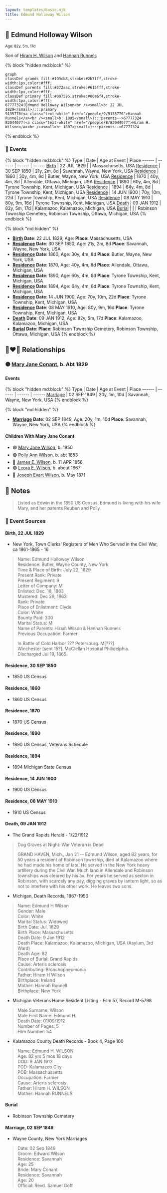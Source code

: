 ```yaml
---
layout: templates/basic.njk
title: Edmund Holloway Wilson
---
```

## 🔵 Edmund Holloway Wilson
<small>Age: 82y, 5m, 17d</small>

Son of [Hiram H. Wilson](/people/8/82044077) and [Hannah Runnels](/people/9/9135776)

{% block "hidden md:block" %}
```mermaid
graph
classDef grands fill:#193cb8,stroke:#2b7fff,stroke-width:1px,color:#fff;
classDef parents fill:#372aac,stroke:#615fff,stroke-width:1px,color:#fff;
classDef primary fill:#007595,stroke:#00a6f4,stroke-width:1px,color:#fff;
67777324(Edmund Holloway Wilson<br /><small>b: 22 JUL 1829</small>):::primary
9135776(<a class="text-white" href="/people/9/9135776">Hannah Runnels</a><br /><small>b: 1805</small>):::parents-->67777324
82044077(<a class="text-white" href="/people/8/82044077">Hiram H. Wilson</a><br /><small>b: 1807</small>):::parents-->67777324
```
{% endblock %}

### 📆 Events

{% block "hidden md:block" %}
Type | Date | Age at Event | Place
------ | ------ | ------ | ------
[Birth](#event-event-2) | 22 JUL 1829 |  | Massachusetts, USA
[Residence](#event-event-0) | 30 SEP 1850 | 21y, 2m, 8d | Savannah, Wayne, New York, USA
[Residence](#event-event-1) | 1860 | 30y, 4m, 8d | Butler, Wayne, New York, USA
[Residence](#event-event-2) | 1870 | 40y, 4m, 8d | Allendale, Ottawa, Michigan, USA
[Residence](#event-event-3) | 1890 | 60y, 4m, 8d | Tyrone Township, Kent, Michigan, USA
[Residence](#event-event-4) | 1894 | 64y, 4m, 8d | Tyrone Township, Kent, Michigan, USA
[Residence](#event-event-5) | 14 JUN 1900 | 70y, 10m, 22d | Tyrone Township, Kent, Michigan, USA
[Residence](#event-event-6) | 08 MAY 1910 | 80y, 9m, 16d | Tyrone Township, Kent, Michigan, USA
[Death](#event-event-10) | 09 JAN 1912 | 82y, 5m, 17d | Kalamazoo, Kalamazoo, Michigan, USA
[Burial](#event-event-11) |  |  | Robinson Township Cemetery, Robinson Township, Ottawa, Michigan, USA
{% endblock %}

{% block "md:hidden" %}
- **[Birth](#event-event-2)**
**Date**: 22 JUL 1829, Age:
**Place**: Massachusetts, USA
- **[Residence](#event-event-0)**
**Date**: 30 SEP 1850, Age: 21y, 2m, 8d
**Place**: Savannah, Wayne, New York, USA
- **[Residence](#event-event-1)**
**Date**: 1860, Age: 30y, 4m, 8d
**Place**: Butler, Wayne, New York, USA
- **[Residence](#event-event-2)**
**Date**: 1870, Age: 40y, 4m, 8d
**Place**: Allendale, Ottawa, Michigan, USA
- **[Residence](#event-event-3)**
**Date**: 1890, Age: 60y, 4m, 8d
**Place**: Tyrone Township, Kent, Michigan, USA
- **[Residence](#event-event-4)**
**Date**: 1894, Age: 64y, 4m, 8d
**Place**: Tyrone Township, Kent, Michigan, USA
- **[Residence](#event-event-5)**
**Date**: 14 JUN 1900, Age: 70y, 10m, 22d
**Place**: Tyrone Township, Kent, Michigan, USA
- **[Residence](#event-event-6)**
**Date**: 08 MAY 1910, Age: 80y, 9m, 16d
**Place**: Tyrone Township, Kent, Michigan, USA
- **[Death](#event-event-10)**
**Date**: 09 JAN 1912, Age: 82y, 5m, 17d
**Place**: Kalamazoo, Kalamazoo, Michigan, USA
- **[Burial](#event-event-11)**
**Date**:
**Place**: Robinson Township Cemetery, Robinson Township, Ottawa, Michigan, USA
{% endblock %}

## 👩‍❤️‍👨 Relationships

### 🟣 [Mary Jane Conant](/people/2/27722232), b. Abt 1829

#### Events

{% block "hidden md:block" %}
Type | Date | Age at Event | Place
------ | ------ | ------ | ------
[Marriage](#event-family-0-event-0) | 02 SEP 1849 | 20y, 1m, 10d | Savannah, Wayne, New York, USA
{% endblock %}

{% block "md:hidden" %}
- **[Marriage](#event-family-0-event-0)**
**Date**: 02 SEP 1849, Age: 20y, 1m, 10d
**Place**: Savannah, Wayne, New York, USA
{% endblock %}

#### Children With Mary Jane Conant
* 🟣 [Mary Jane Wilson](/people/6/68306241), b. 1850
* 🟣 [Polly Ann Wilson](/people/9/97244328), b. abt 1853
* 🔵 [James E. Wilson](/people/5/54950695), b. 11 APR 1856
* 🟣 [Leora E. Wilson](/people/2/22233872), b. about 1867
* 🔵 [Joseph Evart Wilson](/people/5/57306025), b. May 1871
## 📝 Notes
>   
  > Listed as Edwin in the 1850 US Census, Edmund is living with his wife Mary, and her parents Reuben and Polly.
### 📰 Event Sources

#### <a id="event-event-2"></a> Birth, 22 JUL 1829
* New York, Town Clerks' Registers of Men Who Served in the Civil War, ca 1861-1865  - 16
>   
  > Name: Edmund Holloway Wilson  
  > Residence: Butler, Wayne County, New York  
  > Time & Place of Birth: July 22, 1829  
  > Present Rank: Private  
  > Present Regiment: 9  
  > Letter of Company: M  
  > Enlisted: Dec. 18, 1863  
  > Mustered: Dec 29, 1863  
  > Rank: Private   
  > Place of Enlistment: Clyde  
  > Color: White  
  > Bounty Paid: 300  
  > Marital Status: M  
  > Name of Parents: Hiram Wilson & Hannah Runnels  
  > Previous Occupation: Farmer  
  >   
  > In Battle of Cold Harbor ??? Petersburg. M[???]  
  > Winchester [sent 15?]. McClellan Hospital Philidelphia.   
  > Discharged Jul 19, 1865.

#### <a id="event-event-0"></a> Residence, 30 SEP 1850
* 1850 US Census

#### <a id="event-event-1"></a> Residence, 1860
* 1860 US Census

#### <a id="event-event-2"></a> Residence, 1870
* 1870 US Census

#### <a id="event-event-3"></a> Residence, 1890
* 1890 US Census, Veterans Schedule

#### <a id="event-event-4"></a> Residence, 1894
* 1894 Michigan State Census

#### <a id="event-event-5"></a> Residence, 14 JUN 1900
* 1900 US Census

#### <a id="event-event-6"></a> Residence, 08 MAY 1910
* 1910 US Census

#### <a id="event-event-10"></a> Death, 09 JAN 1912
* The Grand Rapids Herald  - 1/22/1912
>   
  > Dug Graves at Night: War Veteran is Dead  
  >   
  > GRAND HAVEN, Mich., Jan 21 -- Edmund Wilson, aged 82 years, for 50 years a resident of Robinson township, died at Kalamazoo where he had made his home of late. He served in the New York heavy artillery during the Civil War. Much land in Allendale and Robinson townships was cleared by his ax. For years he served as sexton in Robinson, with scarcely any pay, digging graves by lantern light, so as not to interfere with his other work. He leaves two sons.
* Michigan, Death Records, 1867-1950
>   
  > Name: Edmund H Wilson  
  > Gender: Male  
  > Color: White  
  > Marital Status: Widowed  
  > Birth Date: Jul, 1829  
  > Birth Place: Massachusetts  
  > Death Date: 9 Jan 1912  
  > Death Place: Kalamazoo, Kalamazoo, Michigan, USA (Asylum, 3rd Ward)  
  > Death Age: 82  
  > Place of Burial: Grand Rapids  
  > Cause: Arteris sclerosis  
  > Contributing: Bronchopneumonia  
  > Father: Hiram H Wilson  
  > Birthplace: Ireland  
  > Mother: Hannah Runnell  
  > Birthplace: New York
* Michigan Veterans Home Resident Listing  - Film 57, Record M-5798
>   
  > Male Surname: Wilson  
  > Male First Name: Edmund H.  
  > Death Date: 01/09/1912  
  > Number of Pages: 5  
  > Film Number: 54
* Kalamazoo County Death Records  - Book 4, Page 100
>   
  > Name: Edmund H. WILSON  
  > Age: 82 yrs 5 mos 18 days  
  > DOD: 9 JAN 1912  
  > POD: Kalamazoo City  
  > POB: Massachussetts  
  > Occupation: Farmer  
  > Cause: Arteris sclerosis  
  > Father: Hiram H. WILSON  
  > Mother: Hannah RUNNELS

#### <a id="event-event-11"></a> Burial
* Robinson Township Cemetery
#### <a id="event-family-0-event-0"></a> Marriage, 02 SEP 1849
* Wayne County, New York Marriages
>   
  > Date: 02 Sep 1849  
  > Groom: Edward Wilson  
  > Residence: Savannah  
  > Age: 25  
  > Bride: Mary Conant  
  > Residence: Savannah  
  > Age: 20  
  > Official: Revd. Samuel Goff
